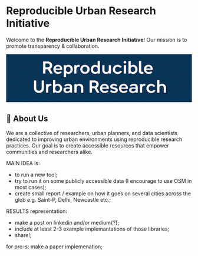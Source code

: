 # Reproducible Urban Research Initiative

Welcome to the **Reproducible Urban Research Initiative**! Our mission is to promote transparency & collaboration.

![Urban Research](2.jpeg) <!-- Replace with a relevant image URL -->

## 🌟 About Us

We are a collective of researchers, urban planners, and data scientists dedicated to improving urban environments using reproducible research practices. Our goal is to create accessible resources that empower communities and researchers alike.

MAIN IDEA is:
- to run a new tool;
- try to run it on some publicly accessible data (I encourage to use OSM in most cases);
- create small report / example on how it goes on several cities across the glob e.g. Saint-P, Delhi, Newcastle etc.;

RESULTS representation:
- make a post on linkedin and/or medium{?};
- include at least 2-3 example implemantations of those libraries;
- share!;


for pro-s:
make a paper implemenation;
